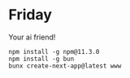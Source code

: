 # Friday
Your ai friend!

```
npm install -g npm@11.3.0
npm install -g bun
bunx create-next-app@latest www
```